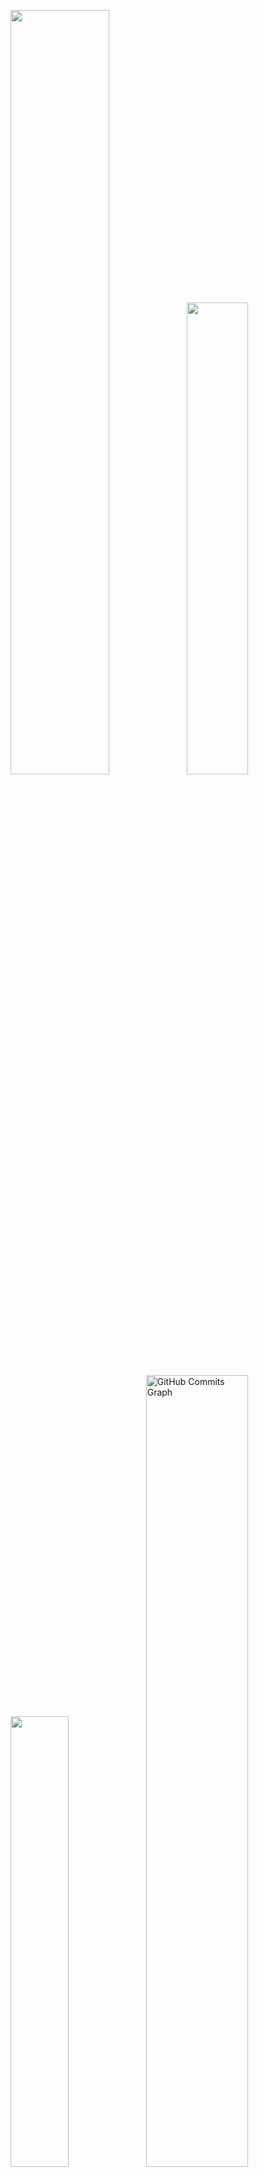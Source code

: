 <p align="left">
<a href="https://bermeo.dev">
<img width="56%" src="https://github-readme-stats.vercel.app/api?username=GMBermeo&hide=contribs,prs&count_private=true&include_all_commits=true&show_icons=true&theme=dracula&icon_color=DAD3AF&hide_border=true&border_radius=15&bg_color=0d1117"/><img width="44%" src="http://github-readme-streak-stats.herokuapp.com?user=gmbermeo&theme=dracula&hide_border=true&date_format=M%20j%5B%2C%20Y%5D&background=0D1117&sideNums=FFF"/>
 <img width="43%" src="https://github-readme-stats.vercel.app/api/top-langs?username=GMBermeo&count_private=true&include_all_commits=true&show_icons=true&theme=dracula&icon_color=DAD3AF&layout=compact&hide_border=true&border_radius=15&bg_color=0d1117"/><img width="57%" src="https://activity-graph.herokuapp.com/graph?username=gmbermeo&theme=dracula&icon_color=DAD3AF&hide_border=true&border_radius=15&bg_color=0d1117&point=FFF" alt="GitHub Commits Graph" /></a>
</p>

## about.me
<p align="justify">
I am an experienced Digital Product Designer with several years of experience working with governmental clients to create and enhance the aesthetics and experience for digital products. Adept in designing, managing, and planning the production of projects, ranging from small to very large-scale. An easy learner with a natural ability to collaborate and lead as a dynamic and dedicated professional.
When I am not working, I study audio design, play board games, and watch tv shows.
</p>

 

## techs && skills
<p align="justify"><a href="https://bermeo.dev">
 <img alt="Next" src="https://img.shields.io/badge/Next-%230d1117?style=for-the-badge&logo=next.js"/>
 <img alt="React" src="https://img.shields.io/badge/react-%230d1117.svg?style=for-the-badge&logo=react"/>
 <img alt="SASS" src="https://img.shields.io/badge/sass-%230d1117.svg?style=for-the-badge&logo=sass"/>
 <img alt="Tailwind CSS" src="https://img.shields.io/badge/tailwindcss-%230d1117?style=for-the-badge&logo=tailwindcss"/>
 <img alt="Typescript" src="https://img.shields.io/badge/typescript-%230d1117.svg?style=for-the-badge&logo=typescript"/>
 <img alt="Javascript" src="https://img.shields.io/badge/javascript-%230d1117.svg?style=for-the-badge&logo=javascript"/>
 <img alt="HTML" src="https://img.shields.io/badge/html5-%230d1117.svg?style=for-the-badge&logo=html5"/>
 <img alt="CSS" src="https://img.shields.io/badge/css3-%230d1117.svg?style=for-the-badge&logo=css3&logoColor=1572B6"/>
 <img alt="Vue" src="https://img.shields.io/badge/vuejs-%230d1117.svg?style=for-the-badge&logo=vuedotjs"/>
 <img alt="Vite" src="https://img.shields.io/badge/vite-%230d1117.svg?style=for-the-badge&logo=vite&logoColor=%23646CFF"/>
 <img alt="Nuxt" src="https://img.shields.io/badge/nuxt-%230d1117.svg?style=for-the-badge&logo=nuxtdotjs"/>
 <img alt="Bootstrap CSS" src="https://img.shields.io/badge/bootstrap-%230d1117?style=for-the-badge&logo=bootstrap"/>
 <img alt="Bulma" src="https://img.shields.io/badge/bulma-%230d1117?style=for-the-badge&logo=bulma"/>
 <img alt="Blazor" src="https://img.shields.io/badge/blazor-%230d1117.svg?style=for-the-badge&logo=blazor&logoColor=5b2d8f"/>
 <img alt="C#" src="https://img.shields.io/badge/C%23-%230d1117?style=for-the-badge&logo=c-sharp"/> 
 <img alt="Unity" src="https://img.shields.io/badge/unity-%230d1117.svg?style=for-the-badge&logo=unity"/>
 <img alt="Vercel" src="https://img.shields.io/badge/vercel-%230d1117.svg?style=for-the-badge&logo=vercel"/>
</p>
 
## social && contact
<p align="justify">
<a href="https://www.linkedin.com/in/gmbermeo"><img src="https://img.shields.io/badge/linkedin-%230d1117.svg?style=for-the-badge&logo=linkedin&logoColor=0077B5"/></a>
<a href="https://www.instagram.com/guilherme.bermeo"><img src="https://img.shields.io/badge/guilherme.bermeo-%230d1117.svg?style=for-the-badge&logo=Instagram&logoColor=#E4405F"/></a>
<a href="https://t.me/guilhermebermeo"><img src="https://img.shields.io/badge/Telegram-%230d1117?style=for-the-badge&logo=telegram&logoColor=#E4405F"/></a>
<a href="https://open.spotify.com/artist/4cdJMNyV0fp9j3RjKosbFd"><img src="https://img.shields.io/badge/Spotify-%230d1117?style=for-the-badge&logo=spotify&logoColor=#1ED760"/></a>
<a href="https://twitter.com/GM_Bermeo"><img src="https://img.shields.io/badge/@GM__Bermeo-%230d1117.svg?style=for-the-badge&logo=Twitter&logoColor=#1DA1F2"/></a>
<a href="https://www.youtube.com/channel/UCSsc5f356wsiB8OlNcya3zA"><img src="https://img.shields.io/badge/Youtube-%230d1117.svg?style=for-the-badge&logo=YouTube&logoColor=ff0000"/></a>
</p>

[![@bermeo's Holopin board](https://holopin.me/bermeo)](https://holopin.io/@bermeo)
